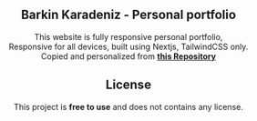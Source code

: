 <div align="center">
  <h2 align="center">Barkin Karadeniz - Personal portfolio</h2>

This website is fully responsive personal portfolio, <br />Responsive for all devices, built using Nextjs, TailwindCSS only.
<br />
Copied and personalized from <a href="https://github.com/osamajavaid/portfolio"><strong>this Repository</strong></a>

</div>

<div align="center">
  <h2 align="center">License</h2>

This project is **free to use** and does not contains any license.

</div>
